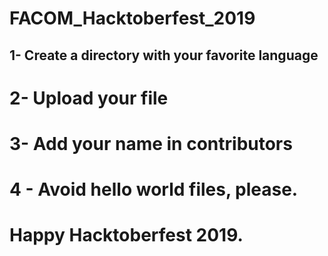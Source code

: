 # FACOM_Hacktoberfest_2019

<h2> 1- Create a directory with your favorite language</h2>

# 2- Upload your file 

# 3- Add your name in contributors

# 4 - Avoid hello world files, please.

# Happy Hacktoberfest 2019.


